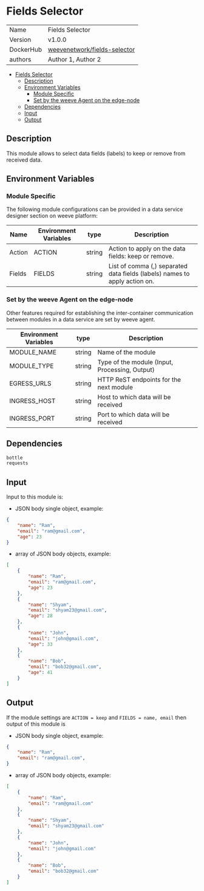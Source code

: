# Fields Selector

|                |                                       |
| -------------- | ------------------------------------- |
| Name           | Fields Selector                           |
| Version        | v1.0.0                                |
| DockerHub | [weevenetwork/fields-selector](https://hub.docker.com/r/weevenetwork/fields-selector) |
| authors        | Author 1, Author 2                    |

- [Fields Selector](#fields-selector)
  - [Description](#description)
  - [Environment Variables](#environment-variables)
    - [Module Specific](#module-specific)
    - [Set by the weeve Agent on the edge-node](#set-by-the-weeve-agent-on-the-edge-node)
  - [Dependencies](#dependencies)
  - [Input](#input)
  - [Output](#output)

## Description

This module allows to select data fields (labels) to keep or remove from received data.

## Environment Variables

### Module Specific

The following module configurations can be provided in a data service designer section on weeve platform:

| Name                 | Environment Variables     | type     | Description                                              |
| -------------------- | ------------------------- | -------- | -------------------------------------------------------- |
| Action    | ACTION         | string   | Action to apply on the data fields: keep or remove.            |
| Fields    | FIELDS         | string  | List of comma (,) separated data fields (labels) names to apply action on.            |


### Set by the weeve Agent on the edge-node

Other features required for establishing the inter-container communication between modules in a data service are set by weeve agent.

| Environment Variables | type   | Description                                    |
| --------------------- | ------ | ---------------------------------------------- |
| MODULE_NAME           | string | Name of the module                             |
| MODULE_TYPE           | string | Type of the module (Input, Processing, Output)  |
| EGRESS_URLS            | string | HTTP ReST endpoints for the next module         |
| INGRESS_HOST          | string | Host to which data will be received            |
| INGRESS_PORT          | string | Port to which data will be received            |

## Dependencies

```txt
bottle
requests
```

## Input

Input to this module is:

* JSON body single object, example:

```json
{
    "name": "Ram",
    "email": "ram@gmail.com",
    "age": 23
}
```

* array of JSON body objects, example:

```json
[
    {
        "name": "Ram",
        "email": "ram@gmail.com",
        "age": 23
    },
    {
        "name": "Shyam",
        "email": "shyam23@gmail.com",
        "age": 28
    },
    {
        "name": "John",
        "email": "john@gmail.com",
        "age": 33
    },
    {
        "name": "Bob",
        "email": "bob32@gmail.com",
        "age": 41
    }
]
```

## Output

If the module settings are `ACTION = keep` and `FIELDS = name, email` then output of this module is

* JSON body single object, example:

```json
{
    "name": "Ram",
    "email": "ram@gmail.com",
}
```

* array of JSON body objects, example:

```json
[
    {
        "name": "Ram",
        "email": "ram@gmail.com"
    },
    {
        "name": "Shyam",
        "email": "shyam23@gmail.com"
    },
    {
        "name": "John",
        "email": "john@gmail.com"
    },
    {
        "name": "Bob",
        "email": "bob32@gmail.com"
    }
]
```
